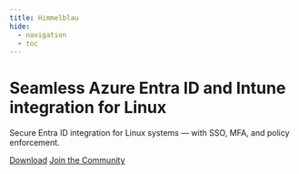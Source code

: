 ```yaml
---
title: Himmelblau
hide:
  - navigation
  - toc
---
```


<script>
  if (document.querySelector('link[rel=canonical][href$="/"]')) {
    document.body.setAttribute('data-home', 'true');
  }
</script>

  <div>
    <h1>Seamless Azure Entra ID and Intune integration for Linux</h1>
    <p>Secure Entra ID integration for Linux systems — with SSO, MFA, and policy enforcement.</p>
    <div>
      <a href="/s/downloads" class="md-button">Download</a>
      <a href="/s/community" class="md-button md-button--primary">Join the Community</a>
    </div>
  </div>
